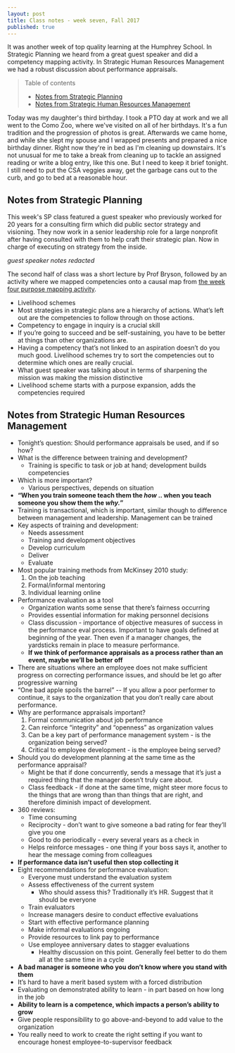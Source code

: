 ```yaml
---
layout: post
title: Class notes - week seven, Fall 2017
published: true
---
```


It was another week of top quality learning at the Humphrey School. In Strategic Planning we heard from a great guest speaker and did a competency mapping activity. In Strategic Human Resources Management we had a robust discussion about performance appraisals.

>Table of contents
> * [Notes from Strategic Planning](#notes-from-strategic-planning)
> * [Notes from Strategic Human Resources Management](#notes-from-strategic-human-resources-management)

Today was my daughter's third birthday. I took a PTO day at work and we all went to the Como Zoo, where we've visited on all of her birthdays. It's a fun tradition and the progression of photos is great. Afterwards we came home, and while she slept my spouse and I wrapped presents and prepared a nice birthday dinner. Right now they're in bed as I'm cleaning up downstairs. It's not unusual for me to take a break from cleaning up to tackle an assigned reading or write a blog entry, like this one. But I need to keep it brief tonight. I still need to put the CSA veggies away, get the garbage cans out to the curb, and go to bed at a reasonable hour.

## Notes from Strategic Planning

This week's SP class featured a guest speaker who previously worked for 20 years for a consulting firm which did public sector strategy and visioning. They now work in a senior leadership role for a large nonprofit after having consulted with them to help craft their strategic plan. Now in charge of executing on strategy from the inside.

_guest speaker notes redacted_

The second half of class was a short lecture by Prof Bryson, followed by an activity where we mapped competencies onto a causal map from [the week four purpose mapping activity](/class-notes-wk4-f17/#notes-from-strategic-planning).

* Livelihood schemes
* Most strategies in strategic plans are a hierarchy of actions. What’s left out are the competencies to follow through on those actions.
* Competency to engage in inquiry is a crucial skill
* If you’re going to succeed and be self-sustaining, you have to be better at things than other organizations are.
* Having a competency that’s not linked to an aspiration doesn’t do you much good. Livelihood schemes try to sort the competencies out to determine which ones are really crucial.
* What guest speaker was talking about in terms of sharpening the mission was making the mission distinctive
* Livelihood scheme starts with a purpose expansion, adds the competencies required

## Notes from Strategic Human Resources Management

* Tonight’s question: Should performance appraisals be used, and if so how?
* What is the difference between training and development?
  * Training is specific to task or job at hand; development builds competencies
* Which is more important?
  * Various perspectives, depends on situation
* **“When you train someone teach them the *how* .. when you teach someone you show them the *why.*”**
* Training is transactional, which is important, similar though to difference between management and leadership. Management can be trained
* Key aspects of training and development:
  * Needs assessment
  * Training and development objectives
  * Develop curriculum
  * Deliver
  * Evaluate
* Most popular training methods from McKinsey 2010 study:
  1. On the job teaching
  2. Formal/informal mentoring
  3. Individual learning online
* Performance evaluation as a tool
  * Organization wants some sense that there’s fairness occurring
  * Provides essential information for making personnel decisions
  * Class discussion - importance of objective measures of success in the performance eval process. Important to have goals defined at beginning of the year. Then even if a manager changes, the yardsticks remain in place to measure performance.
  * **If we think of performance appraisals as a process rather than an event, maybe we’ll be better off**
* There are situations where an employee does not make sufficient progress on correcting performance issues, and should be let go after progressive warning
* “One bad apple spoils the barrel” -- If you allow a poor performer to continue, it says to the organization that you don’t really care about performance.
* Why are performance appraisals important?
  1. Formal communication about job performance
  2. Can reinforce “integrity” and “openness” as organization values
  3. Can be a key part of performance management system - is the organization being served?
  4. Critical to employee development - is the employee being served?
* Should you do development planning at the same time as the performance appraisal?
  * Might be that if done concurrently, sends a message that it’s just a required thing that the manager doesn’t truly care about.
  * Class feedback - if done at the same time, might steer more focus to the things that are wrong than than things that are right, and therefore diminish impact of development.
* 360 reviews:
  * Time consuming
  * Reciprocity - don’t want to give someone a bad rating for fear they’ll give you one
  * Good to do periodically - every several years as a check in
  * Helps reinforce messages - one thing if your boss says it, another to hear the message coming from colleagues
* **If performance data isn’t useful then stop collecting it**
* Eight recommendations for performance evaluation:
  * Everyone must understand the evaluation system
  * Assess effectiveness of the current system
    * Who should assess this? Traditionally it’s HR. Suggest that it should be everyone
  * Train evaluators
  * Increase managers desire to conduct effective evaluations
  * Start with effective performance planning
  * Make informal evaluations ongoing
  * Provide resources to link pay to performance
  * Use employee anniversary dates to stagger evaluations
    * Healthy discussion on this point. Generally feel better to do them all at the same time in a cycle
* **A bad manager is someone who you don’t know where you stand with them**
* It’s hard to have a merit based system with a forced distribution
* Evaluating on demonstrated ability to learn - in part based on how long in the job
* **Ability to learn is a competence, which impacts a person’s ability to grow**
* Give people responsibility to go above-and-beyond to add value to the organization
* You really need to work to create the right setting if you want to encourage honest employee-to-supervisor feedback
